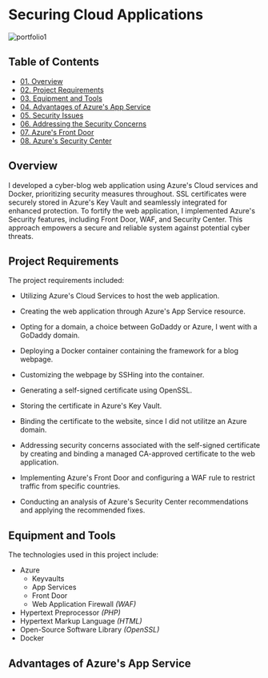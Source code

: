 # Securing Cloud Applications

![portfolio1](https://github.com/CJanecka/Projects_and_CTFs/assets/131223318/c2e290f7-3cac-46ef-89d2-558df710fb84)

## Table of Contents

  + [01. Overview](#Overview)
  + [02. Project Requirements](#Project-Requirements)
  + [03. Equipment and Tools](#Equipment-and-Tools)
  + [04. Advantages of Azure's App Service](#Advantages-of-Azure's-App-Services)
  + [05. Security Issues](#Security-Issues)
  + [06. Addressing the Security Concerns](#Addressing-the-Security-Concerns)
  + [07. Azure's Front Door](#Azure's-Front-Door)
  + [08. Azure's Security Center](#Azure's-Security-Center)

## Overview

I developed a cyber-blog web application using Azure's Cloud services and Docker, prioritizing security measures throughout. SSL certificates were securely stored in Azure's Key Vault and seamlessly integrated for enhanced protection. To fortify the web application, I implemented Azure's Security features, including Front Door, WAF, and Security Center. This approach empowers a secure and reliable system against potential cyber threats.

## Project Requirements

The project requirements included:

  + Utilizing Azure's Cloud Services to host the web application.
    
  + Creating the web application through Azure's App Service resource.
    
  + Opting for a domain, a choice between GoDaddy or Azure, I went with a GoDaddy domain.
    
  + Deploying a Docker container containing the framework for a blog webpage.
    
  + Customizing the webpage by SSHing into the container.
    
  + Generating a self-signed certificate using OpenSSL.

  + Storing the certificate in Azure's Key Vault.

  + Binding the certificate to the website, since I did not utilitze an Azure domain.

  + Addressing security concerns associated with the self-signed certificate by creating and binding a managed CA-approved certificate to the web application.

  + Implementing Azure's Front Door and configuring a WAF rule to restrict traffic from specific countries.

  + Conducting an analysis of Azure's Security Center recommendations and applying the recommended fixes.

## Equipment and Tools

The technologies used in this project include:

  + Azure
    - Keyvaults
    - App Services
    - Front Door
    - Web Application Firewall *(WAF)*
  + Hypertext Preprocessor *(PHP)*
  + Hypertext Markup Language *(HTML)*
  + Open-Source Software Library *(OpenSSL)*
  + Docker

## Advantages of Azure's App Service
